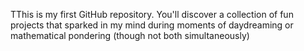 TThis is my first GitHub repository.
You'll discover a collection of fun projects that sparked in my mind during moments of daydreaming or mathematical pondering (though not both simultaneously)
